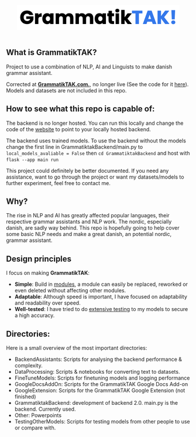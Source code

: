 <div align="center">
<br><br>
<img src="LogoText.png" alt="Logo">
<br><br>
</div>

## What is GrammatikTAK?

Project to use a combination of NLP, AI and Linguists to make danish grammar assistant.

Corrected at [**GrammatikTAK.com.**](https://www.grammatiktak.com), no longer live (See the code for it [here](https://github.com/Apros7/Apros7.github.io)). Models and datasets are not included in this repo.

## How to see what this repo is capable of:

The backend is no longer hosted. You can run this locally and change the code of the [website](https://github.com/Apros7/Apros7.github.io) to point to your locally hosted backend.

The backend uses trained models. To use the backend without the models change the first line in GrammatiktakBackend/main.py to ```local_models_avaliable = False``` then ```cd GrammatiktakBackend``` and host with ```flask --app main run```

This project could definitely be better documented. If you need any assistance, want to go through the project or want my datasets/models to further experiment, feel free to contact me.

## Why?
The rise in NLP and AI has greatly affected popular languages, their respective grammar assistants and NLP work. The nordic, especially danish, are sadly way behind. This repo is hopefully going to help cover some basic NLP needs and make a great danish, an potential nordic, grammar assistant.

## Design principles
I focus on making **GrammatikTAK**:

- **Simple**: Build in [modules](https://github.com/Apros7/GrammatikTAK/tree/main/GrammatiktakBackend), a module can easily be replaced, reworked or even deleted without affecting other modules.
- **Adaptable**: Although speed is important, I have focused on adaptability and readability over speed.
- **Well-tested**: I have tried to do [extensive testing](https://github.com/Apros7/GrammatikTAK/tree/main/FineTuneModels) to my models to secure a high accuracy.


## Directories:

Here is a small overview of the most important directories:

* BackendAssistants: Scripts for analysing the backend performance & complexity.
* DataProcessing: Scripts & notebooks for converting text to datasets.
* FineTuneModels: Scripts for finetuning models and logging performance
* GoogleDocsAddOn: Scripts for the GrammatikTAK Google Docs Add-on
* GoogleExtension: Scripts for the GrammatikTAK Google Extension (not finished)
* GrammatiktakBackend: development of backend 2.0. main.py is the backend. Currently used.
* Other: Powerpoints
* TestingOtherModels: Scripts for testing models from other people to use or compare with.
